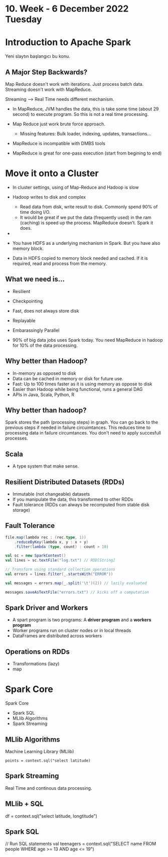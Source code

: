 # 10. Week - 6 December 2022 Tuesday

# Introduction to Apache Spark
Yeni slaytın başlangıcı bu konu.

## A Major Step Backwards?

Map Reduce doesn't work with iterations. Just process batch data.
Streaming doesn't work with MapReduce.

Streaming --> Real Time needs different mechanism.
* In MapReduce, JVM handles the data, this is take some time (about 29 second) to execute program. So this is not a real time processing.

* Map Reduce just work brute force approach.
  * Missing features: Bulk loader, indexing, updates, transactions...
* MapReduce is incompatible with DMBS tools
* MapReduce is great for one-pass execution (start from begining to end)

# Move it onto a Cluster
* In cluster settings, using of Map-Reduce and Hadoop is slow
* Hadoop writes to disk and complex
  * Read data from disk, write result to disk. Commonly spend 90% of time doing I/O.
  * It would be great if we put the data (frequently used) in the ram (caching) is speed up the process. MapReduce doesn't. Spark it does.
* 


* You have HDFS as a underlying mechanism in Spark. But you have also memory block.
* Data in HDFS copied to memory block needed and cached. If it is required, read and process from the memory.

## What we need is...
* Resilient
* Checkpointing
* Fast, does not always store disk
* Replayable
* Embarassingly Parallel

* 90% of big data jobs uses Spark today. You need MapReduce in hadoop for 10% of the data processing.

## Why better than Hadoop?
* In-memory as opposed to disk
* Data can be cached in memory or disk for future use.
* Fast: Up to 100 times faster as it is using memory as oppose to disk
* Easier than Hadoop while being functional, runs a general DAG
* APIs in Java, Scala, Python, R

## Why better than hadoop?
Spark stores the path (processing steps) in graph. You can go back to the previous steps if needed in failure circuimtances. This reduces time to processing data in failure circumtances. You don't need to apply succesfull processes.


## Scala

* A type system that make sense.

## Resilient Distributed Datasets (RDDs)
* Immutable (not changeable) datasets
* If you manipulate the data, this transformed to other RDDs
* Fault tolerance (RDDs can always be recomputed from stable disk storage)

## Fault Tolerance

```Scala
file.map(lambda rec : (rec.type, 1))
    .reduceByKey(lambda x, y : x + y)
    .filter(lambda (type, count) : count > 10)
```


```Scala
val sc = new SparkContext()
val lines = sc.textFile("log.txt") // RDD[String]

// Transform using standard collection operations
val errors = lines.filter(_.startsWith("ERROR"))

val messages = errors.map(_.split('\t')(2)) // lazily evaluated

messages.saveAsTextFile("errors.txt") // kicks off a computation
```

## Spark Driver and Workers

* A spart program is two programs:
A **driver program** and a **workers program**
* Worker programs run on cluster nodes or in local threads
* DataFrames are distributed across workers

## Operations on RDDs
* Transformations (lazy)
* map


# Spark Core
Spark Core
* Spark SQL
* MLlib Algorithms
* Spark Streaming

## MLlib Algorithms

Machine Learning Library (MLlib)
```
points = context.sql("select latitude)
```

## Spark Streaming

Real Time and continous data processing. 

## MLlib + SQL

df = context.sql("select latitude, longtitude")


## Spark SQL

// Run SQL statements
val teenagers = context.sql("SELECT name FROM people WHERE age >= 13 AND age <= 19")


